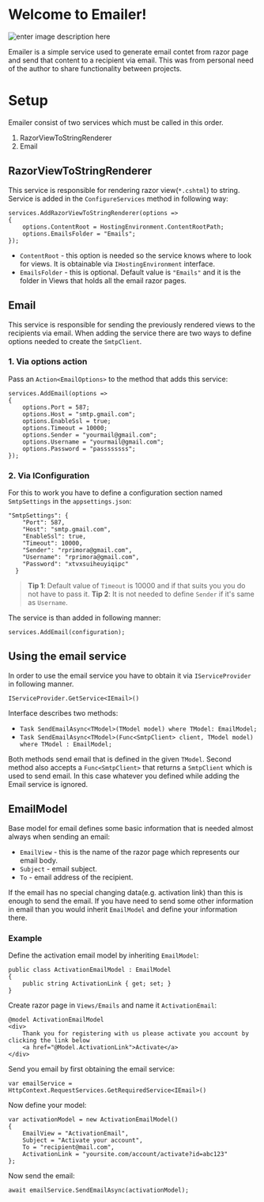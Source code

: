 # Welcome to Emailer!
![enter image description here](https://i.imgur.com/zprf5Jm.png)

Emailer is a simple service used to generate email contet from razor page and send that content to a recipient via email. This was from personal need of the author to share functionality between projects.

# Setup

Emailer consist of two services which must be called in this order.
 1. RazorViewToStringRenderer
 2. Email

## RazorViewToStringRenderer

This service is responsible for rendering razor view(`*.cshtml`) to string. Service is added in the `ConfigureServices` method in following way:

    services.AddRazorViewToStringRenderer(options => 
    {
    	options.ContentRoot = HostingEnvironment.ContentRootPath;
    	options.EmailsFolder = "Emails";
    });

 - `ContentRoot` - this option is needed so the service knows where to look for views. It is obtainable via `IHostingEnvironment` interface.
 - `EmailsFolder` - this is optional. Default value is `"Emails"` and it is the folder in Views that holds all the email razor pages.

## Email

This service is responsible for sending the previously rendered views to the recipients via email. When adding the service there are two ways to define options needed to create the `SmtpClient`.

### 1. Via options action

Pass an `Action<EmailOptions>` to the method that adds this service:

    services.AddEmail(options => 
    {
    	options.Port = 587;
        options.Host = "smtp.gmail.com";
        options.EnableSsl = true;
        options.Timeout = 10000;
        options.Sender = "yourmail@gmail.com";
        options.Username = "yourmail@gmail.com";
        options.Password = "passssssss";
    });

### 2. Via IConfiguration

For this to work you have to define a configuration section named `SmtpSettings` in the `appsettings.json`:

    "SmtpSettings": {
        "Port": 587,
        "Host": "smtp.gmail.com",
        "EnableSsl": true,
        "Timeout": 10000,
        "Sender": "rprimora@gmail.com",
        "Username": "rprimora@gmail.com",
        "Password": "xtvxsuiheuyiqipc"
      }

> **Tip 1**: Default value of `Timeout` is 10000 and if that suits you you do not have to pass it.
> **Tip 2**: It is not needed to define `Sender` if it's same as `Username`.

The service is than added in following manner:

    services.AddEmail(configuration);

## Using the email service

In order to use the email service you have to obtain it via `IServiceProvider` in following manner.

    IServiceProvider.GetService<IEmail>()

Interface describes two methods:

 - `Task SendEmailAsync<TModel>(TModel model) where TModel: EmailModel;`
 - `Task SendEmailAsync<TModel>(Func<SmtpClient> client, TModel model) where TModel : EmailModel;`

Both methods send email that is defined in the given `TModel`. Second method also accepts a `Func<SmtpClient>` that returns a `SmtpClient` which is used to send email. In this case whatever you defined while adding the Email service is ignored.

## EmailModel

Base model for email defines some basic information that is needed almost always when sending an email:

 - `EmailView` - this is the name of the razor page which represents our email body.
 - `Subject` - email subject.
 - `To` - email address of the recipient.

If the email has no special changing data(e.g. activation link) than this is enough to send the email. If you have need to send some other information in email than you would inherit `EmailModel` and define your information there.

### Example

Define the activation email model by inheriting `EmailModel`:

    public class ActivationEmailModel : EmailModel
    {
    	public string ActivationLink { get; set; }
    }
Create razor page in `Views/Emails` and name it `ActivationEmail`:

    @model ActivationEmailModel
    <div>
    	Thank you for registering with us please activate you account by clicking the link below
    	<a href="@Model.ActivationLink">Activate</a>
    </div>

Send you email by first obtaining the email service:

    var emailService = HttpContext.RequestServices.GetRequiredService<IEmail>()

Now define your model:

    var activationModel = new ActivationEmailModel()
    {
    	EmailView = "ActivationEmail",
    	Subject = "Activate your account",
    	To = "recipient@mail.com",
    	ActivationLink = "yoursite.com/account/activate?id=abc123"
    };
Now send the email:

    await emailService.SendEmailAsync(activationModel);

